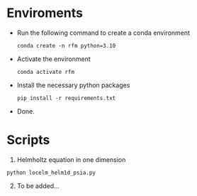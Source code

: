 # Enviroments

- Run the following command to create a conda environment

  ```shell
  conda create -n rfm python=3.10
  ```
- Activate the environment

  ```shell
  conda activate rfm
  ```
- Install the necessary python packages

  ```shell
  pip install -r requirements.txt
  ```
- Done.

# Scripts

1. Helmholtz equation in one dimension

```shell
python locelm_helm1d_psia.py
```

2. To be added...
